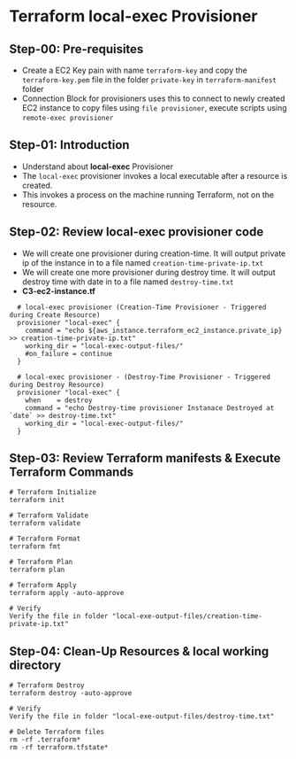 # Terraform local-exec Provisioner

## Step-00: Pre-requisites
- Create a EC2 Key pain with name `terraform-key` and copy the `terraform-key.pem` file in the folder `private-key` in `terraform-manifest` folder
- Connection Block for provisioners uses this to connect to newly created EC2 instance to copy files using `file provisioner`, execute scripts using `remote-exec provisioner`

## Step-01: Introduction
- Understand about **local-exec** Provisioner
- The `local-exec` provisioner invokes a local executable after a resource is created. 
- This invokes a process on the machine running Terraform, not on the resource. 

## Step-02: Review local-exec provisioner code
- We will create one provisioner during creation-time. It will output private ip of the instance in to a file named `creation-time-private-ip.txt`
- We will create one more provisioner during destroy time. It will output destroy time with date in to a file named `destroy-time.txt`
- **C3-ec2-instance.tf**
```t
  # local-exec provisioner (Creation-Time Provisioner - Triggered during Create Resource)
  provisioner "local-exec" {
    command = "echo ${aws_instance.terraform_ec2_instance.private_ip} >> creation-time-private-ip.txt"
    working_dir = "local-exec-output-files/"
    #on_failure = continue
  }

  # local-exec provisioner - (Destroy-Time Provisioner - Triggered during Destroy Resource)
  provisioner "local-exec" {
    when    = destroy
    command = "echo Destroy-time provisioner Instanace Destroyed at `date` >> destroy-time.txt"
    working_dir = "local-exec-output-files/"
  }  
```


## Step-03: Review Terraform manifests & Execute Terraform Commands
```t
# Terraform Initialize
terraform init

# Terraform Validate
terraform validate

# Terraform Format
terraform fmt

# Terraform Plan
terraform plan

# Terraform Apply
terraform apply -auto-approve

# Verify
Verify the file in folder "local-exe-output-files/creation-time-private-ip.txt"

```
## Step-04: Clean-Up Resources & local working directory
```t
# Terraform Destroy
terraform destroy -auto-approve

# Verify
Verify the file in folder "local-exe-output-files/destroy-time.txt"

# Delete Terraform files 
rm -rf .terraform*
rm -rf terraform.tfstate*
```